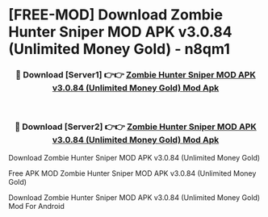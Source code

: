 # [FREE-MOD] Download Zombie Hunter Sniper MOD APK v3.0.84 (Unlimited Money Gold) - n8qm1


<div align="center">
<h3>🔴 Download [Server1] 👉👉 <a href="https://apk-comot.site?title=Zombie_Hunter_Sniper_MOD_APK_v3.0.84_(Unlimited_Money_Gold)">Zombie Hunter Sniper MOD APK v3.0.84 (Unlimited Money Gold) Mod Apk</a></h3><br>

<h3>🔴 Download [Server2] 👉👉 <a href="https://apk-comot.site?title=Zombie_Hunter_Sniper_MOD_APK_v3.0.84_(Unlimited_Money_Gold)">Zombie Hunter Sniper MOD APK v3.0.84 (Unlimited Money Gold) Mod Apk</a></h3>
</div>



Download Zombie Hunter Sniper MOD APK v3.0.84 (Unlimited Money Gold) 

Free APK MOD Zombie Hunter Sniper MOD APK v3.0.84 (Unlimited Money Gold) 

Download Zombie Hunter Sniper MOD APK v3.0.84 (Unlimited Money Gold) Mod For Android
